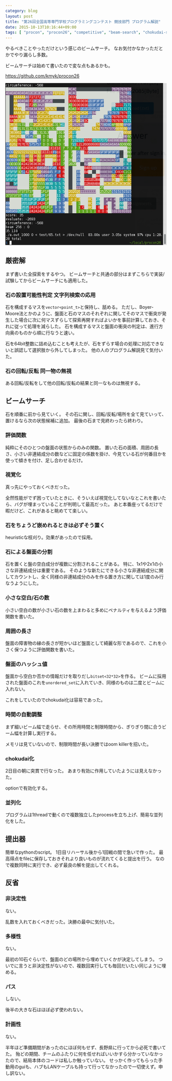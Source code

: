```yaml
---
category: blog
layout: post
title: "第26回全国高等専門学校プログラミングコンテスト 競技部門 プログラム解説"
date: 2015-10-13T10:16:44+09:00
tags: [ "procon", "procon26", "competitive", "beam-search", "chokudai-search", "boyer-moore" ]
---
```


やるべきことやっただけという感じのビームサーチ。
なお気付かなかっただとかでやり漏らし多数。

ビームサーチは始めて書いたので変な点もあるかも。

<https://github.com/kmyk/procon26>

![](/blog/2015/10/13/procon26-program/ss.png)

<!-- more -->

## 厳密解

まず書いた全探索をするやつ。
ビームサーチと共通の部分はまずこちらで実装/試験してからビームサーチにも適用した。

### 石の設置可能性判定 文字列検索の応用

石を構成するマスを`vector<point_t>`と保持し、舐める。
ただし、Boyer-Moore法とかのように、盤面と石のマスのそれぞれに関してそのマスで衝突が発生した場合に次に何マスずらして探索再開すればよいかを事前計算しておき、それに従って処理を減らした。
石を構成するマスと盤面の衝突の判定は、進行方向奥のものから順に行なうと速い。

石を64bit整数に詰め込むことも考えたが、石をずらす場合の処理に対応できないと誤認して選択肢から外してしまった。
他の人のプログラム解説見て気付いた。

### 石の回転/反転 同一物の無視

ある回転/反転をして他の回転/反転の結果と同一なものは無視する。


## ビームサーチ

石を順番に前から見ていく。
その石に関し、回転/反転/場所を全て見ていって、置けるなら次の状態候補に追加。
最後の石まで見終わったら終わり。

### 評価関数

純粋にそのひとつの盤面の状態からのみの関数。
置いた石の面積、周囲の長さ、小さい非連結成分の数などに固定の係数を掛け、今見ている石が何番目かを使って傾きを付け、足し合わせるだけ。

### 視覚化

真っ先にやっておくべきだった。

全然性能がでず困っていたときに、そういえば視覚化してないなとこれを書いたら、バグが埋まっていることが判明して最高だった。
あと本番座ってるだけで暇だけど、これがあると眺めてて楽しい。

### 石をちょうど嵌めれるときは必ずそう置く

heuristicな枝刈り。効果があったので採用。

### 石による盤面の分割

石を置くと盤の空白成分が複数に分割されることがある。
特に、1x1や2x1の小さな非連結成分は重要である。
そのような新たにできる小さな非連結成分に関してカウントし、全く同様の非連結成分のみを作る置き方に関しては1度のみ行なうようにした。

### 小さな空白/石の数

小さい空白の数が小さい石の数を上まわると多めにペナルティを与えるよう評価関数を書いた。

### 周囲の長さ

盤面の障害物の縁の長さが短かいほど盤面として綺麗な形であるので、これを小さく保つように評価関数を書いた。

### 盤面のハッシュ値

盤面から空白か否かの情報だけを取りだし`bitset<32*32>`を作る。
ビームに採用された盤面のこれを`unordered_set`に入れていき、同様のものは二度とビームに入れない。

これをしていたのでchokudai化は容易であった。

### 時間の自動調整

まず細いビーム幅で走らせ、その所用時間と制限時間から、ぎりぎり間に合うビーム幅を計算し実行する。

メモリは見ていないので、制限時間が長い決勝ではoom killerを招いた。

### chokudai化

2日目の朝に突貫で行なった。
あまり有効に作用していたようには見えなかった。

optionで有効化する。

### 並列化

プログラムは1threadで動くので複数独立したprocessを立ち上げ、簡易な並列化をした。

## 提出器

簡単なpythonのscript。
1日目リハーサル後から1回戦の間で急いで作った。
最高得点をfileに保存しておきそれより良いものが流れてくると提出を行う。
なので複数同時に実行でき、必ず最良の解を提出してくれる。

## 反省

### 非決定性

ない。

乱数を入れておくべきだった。決勝の最中に気付いた。

### 多様性

ない。

最初の10石ぐらいで、盤面のどの場所から埋めていくかが決定してしまう。
ついでに言うと非決定性がないので、複数回実行しても毎回だいたい同じように埋める。

### パス

しない。

後半の大きな石はほぼ必ず使われない。

### 計画性

ない。

半年ほど準備期間があったのにほぼ何もせず、長野県に行ってから必死で書いてた。
殆どの期間、チームのふたりに何を任せればいいかすら分かっていなかったので、結局本体のコードは私しか触っていない。
せっかく作ってもらった手動用のguiも、ハブもLANケーブルも持って行ってなかったので一切使えず。申し訳ない。
